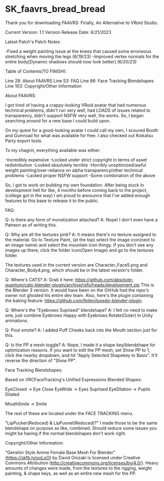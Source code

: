 # SK_faavrs_bread_bread

Thank you for downloading FAAVRS:
Finally, An Alternative to VRoid Studio.

Current Version: 1.1
Version Release Date: 6/21/2023


Latest Patch's Patch Notes:


-Fixed a weight painting issue at the knees that caused some erroneous stretching when moving the legs (6/19/23)
-Improved vertex normals for the entire body[Dynamic shadows should now look better]
(6/20/23)



Table of Contents(TO FINISH):

Line 28: About FAAVRS
Line 53: FAQ
Line 86: Face Tracking Blendshapes
Line 103: Copyright/Other Information



About FAAVRS:

I got tired of having a crappy-looking VRoid avatar that had numerous technical problems,
didn't run very well, had LOADS of issues related to transparency, 
didn't support NSFW very well, the works. 
So, I began searching around for a new base I could build upon.

On my quest for a good-looking avatar I could call my own, 
I scoured Booth and Gumroad for what was available for free.
I also checked out Koikatsu Party export tools. 

To my chagrin, everything available was either:

-Incredibly expensive
-Locked under strict copyright in terms of asset redistribution
-Looked absolutely terrible
-Horribly unoptimized/awful weight painting/over-reliance on alpha transparency/other technical problems
-Lacked proper NSFW support
-Some combination of the above

So, I got to work on building my own foundation. 
After being stuck in development hell for like, 4 months before coming back to the project,
(college got in the way)
I am proud to announce that I've added enough features to this base to release it to the public.



FAQ:

Q: Is there any form of monetization attached? 
A: Nope! I don't even have a Patreon as of writing this.

Q: Why are all the textures pink?
A: It means there's no texture assigned to the material. 
Go to Texture Paint, (at the top) select the image icon(next to an image name) and select the mountain icon thingy.
If you don't see any images up there, click the folder icon(Open Image) and go to the textures folder.

The textures used in the current version are Character_Face5.png and Character_Body4.png, which should be in the latest version's folder.


Q: Where's CATS?
A: Grab it here: https://github.com/absolute-quantum/cats-blender-plugin/archive/refs/heads/development.zip
This is the Blender 3 version. 
It would have been on the GitHub had the repo's owner not ghosted his entire dev team.
Also, here's the plugin containing the baking feature: https://github.com/feilen/tuxedo-blender-plugin

Q: Where's the "Eyebrows Suprised" blendshape?
A: I felt no need to make one, just combine Eyebrows Happy with Eyebrows Rotate(Outer) in Unity animations.

Q: Pout emote?
A: I added Puff Cheeks back into the Mouth section just for this.

Q: Is the PP a mesh toggle?
A: Nope, I made it a shape key/blendshape for optimization reasons. 
If you want to edit the PP mesh, set Show PP to 1, click the nearby dropdown, 
and hit "Apply Selected Shapekey to Basis". It'll reverse the direction of "Show PP".




Face Tracking Blendshapes:

Based on VRCFaceTracking's Unified Expressions Blended Shapes: 

EyeClosed -> Eye Close
EyeWide ->  Eyes Suprised
EyeDilation -> Pupils Dilated

MouthSmile -> Smile 

The rest of these are located under the FACE TRACKING menu.

"LipPucker(Reduced) & LipFunnel(Reduced)?" 
I made those to be the same blendshape on purpose as like, combined.
Should reduce some issues you might be having if the normal blendshapes don't work right.


Copyright/Other Information:

"Genshin Style Anime Female Base Mesh For Blender" (https://skfb.ly/ooLoO) by David Onizaki is licensed under Creative Commons Attribution (http://creativecommons.org/licenses/by/4.0/).
Heavy amounts of changes were made, from the textures to the rigging, weight painting, & shape keys,
as well as an entire new mesh for the PP.
